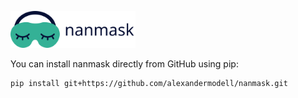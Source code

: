 <p align="left">
    <img src="logo.svg" alt="nanmask logo" width="200"/>
</p>


You can install nanmask directly from GitHub using pip:

```
pip install git+https://github.com/alexandermodell/nanmask.git
```
